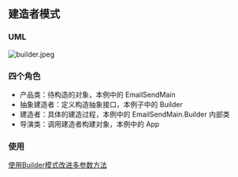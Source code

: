 ## 建造者模式

### UML

![builder.jpeg](https://i.loli.net/2017/09/04/59acf245d97e3.jpeg)

### 四个角色
- 产品类：待构造的对象，本例中的 EmailSendMain
- 抽象建造者：定义构造抽象接口，本例子中的 Builder
- 建造者：具体的建造过程，本例中的 EmailSendMain.Builder 内部类
- 导演类：调用建造者构建对象，本例中的 App

### 使用

[使用Builder模式改进多参数方法](http://zhangh.tk/2016/10/16/%E4%BD%BF%E7%94%A8Builder%E6%A8%A1%E5%BC%8F%E6%94%B9%E8%BF%9B%E5%A4%9A%E5%8F%82%E6%95%B0%E6%96%B9%E6%B3%95/)

